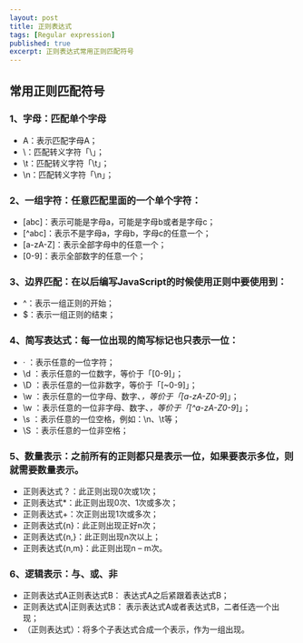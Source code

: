 ```yaml
---
layout: post
title: 正则表达式
tags: [Regular expression]
published: true
excerpt: 正则表达式常用正则匹配符号
---
```


## 常用正则匹配符号

### 1、字母：匹配单个字母

- A：表示匹配字母A；
- \\：匹配转义字符「\」；
- \t：匹配转义字符「\t」；
- \n：匹配转义字符「\n」；

### 2、一组字符：任意匹配里面的一个单个字符：

- [abc]：表示可能是字母a，可能是字母b或者是字母c；
- [^abc]：表示不是字母a，字母b，字母c的任意一个；
- [a-zA-Z]：表示全部字母中的任意一个；
- [0-9]：表示全部数字的任意一个；

### 3、边界匹配：在以后编写JavaScript的时候使用正则中要使用到：

- ^：表示一组正则的开始；
- $：表示一组正则的结束；

### 4、简写表达式：每一位出现的简写标记也只表示一位：

- · ：表示任意的一位字符；
- \d ：表示任意的一位数字，等价于「[0-9]」；
- \D ：表示任意的一位非数字，等价于「[~0-9]」；
- \w ：表示任意的一位字母、数字、_，等价于「[a-zA-Z0-9_]」；
- \w ：表示任意的一位非字母、数字、_，等价于「[^a-zA-Z0-9_]」；
- \s ：表示任意的一位空格，例如：\n、\t等；
- \S ：表示任意的一位非空格；

### 5、数量表示：之前所有的正则都只是表示一位，如果要表示多位，则就需要数量表示。

- 正则表达式？：此正则出现0次或1次；
- 正则表达式*：此正则出现0次、1次或多次；
- 正则表达式+：次正则出现1次或多次；
- 正则表达式{n}：此正则出现正好n次；
- 正则表达式{n,}：此正则出现n次以上；
- 正则表达式{n,m}：此正则出现n – m次。

### 6、逻辑表示：与、或、非

- 正则表达式A正则表达式B： 表达式A之后紧跟着表达式B；
- 正则表达式A\|正则表达式B： 表示表达式A或者表达式B，二者任选一个出现；
- （正则表达式）：将多个子表达式合成一个表示，作为一组出现。
